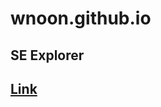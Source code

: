 # wnoon.github.io
## SE Explorer
## [Link](https://github.com/wnoon/wnoon.github.io/raw/main/apks/se.apk)
